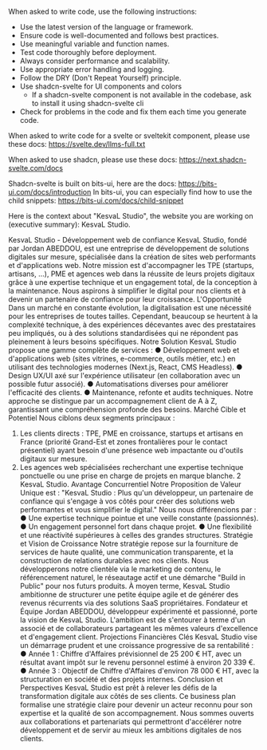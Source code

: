 When asked to write code, use the following instructions:

- Use the latest version of the language or framework.
- Ensure code is well-documented and follows best practices.
- Use meaningful variable and function names.
- Test code thoroughly before deployment.
- Always consider performance and scalability.
- Use appropriate error handling and logging.
- Follow the DRY (Don't Repeat Yourself) principle.
- Use shadcn-svelte for UI components and colors
  - If a shadcn-svelte component is not available in the codebase, ask to install it using shadcn-svelte cli
- Check for problems in the code and fix them each time you generate code.

When asked to write code for a svelte or sveltekit component, please use these docs: https://svelte.dev/llms-full.txt

When asked to use shadcn, please use these docs: https://next.shadcn-svelte.com/docs

Shadcn-svelte is built on bits-ui, here are the docs: https://bits-ui.com/docs/introduction
In bits-ui, you can especially find how to use the child snippets: https://bits-ui.com/docs/child-snippet

Here is the context about "KesvaL Studio", the website you are working on (executive summary):
<context>
KesvaL Studio.

KesvaL Studio - Développement web de confiance
KesvaL Studio, fondé par Jordan ABEDDOU, est une entreprise de développement de
solutions digitales sur mesure, spécialisée dans la création de sites web performants et
d'applications web. Notre mission est d'accompagner les TPE (startups, artisans, …), PME
et agences web dans la réussite de leurs projets digitaux grâce à une expertise technique
et un engagement total, de la conception à la maintenance. Nous aspirons à simplifier le
digital pour nos clients et à devenir un partenaire de confiance pour leur croissance.
L'Opportunité
Dans un marché en constante évolution, la digitalisation est une nécessité pour les
entreprises de toutes tailles. Cependant, beaucoup se heurtent à la complexité technique,
à des expériences décevantes avec des prestataires peu impliqués, ou à des solutions
standardisées qui ne répondent pas pleinement à leurs besoins spécifiques.
Notre Solution
KesvaL Studio propose une gamme complète de services :
● Développement web et d'applications web (sites vitrines, e-commerce, outils
métier, etc.) en utilisant des technologies modernes (Next.js, React, CMS
Headless).
● Design UX/UI axé sur l'expérience utilisateur (en collaboration avec un possible
futur associé).
● Automatisations diverses pour améliorer l'efficacité des clients.
● Maintenance, refonte et audits techniques.
Notre approche se distingue par un accompagnement client de A à Z,
garantissant une compréhension profonde des besoins.
Marché Cible et Potentiel
Nous ciblons deux segments principaux :

1. Les clients directs : TPE, PME en croissance, startups et artisans en France
   (priorité Grand-Est et zones frontalières pour le contact présentiel) ayant besoin
   d'une présence web impactante ou d'outils digitaux sur mesure.
1. Les agences web spécialisées recherchant une expertise technique ponctuelle
   ou une prise en charge de projets en marque blanche.
   2
   KesvaL Studio.
   Avantage Concurrentiel
   Notre Proposition de Valeur Unique est : "KesvaL Studio : Plus qu'un développeur, un
   partenaire de confiance qui s'engage à vos côtés pour créer des solutions web
   performantes et vous simplifier le digital." Nous nous différencions par :
   ● Une expertise technique pointue et une veille constante (passionnés).
   ● Un engagement personnel fort dans chaque projet.
   ● Une flexibilité et une réactivité supérieures à celles des grandes structures.
   Stratégie et Vision de Croissance
   Notre stratégie repose sur la fourniture de services de haute qualité, une communication
   transparente, et la construction de relations durables avec nos clients. Nous
   développerons notre clientèle via le marketing de contenu, le référencement naturel, le
   réseautage actif et une démarche "Build in Public" pour nos futurs produits. À moyen
   terme, KesvaL Studio ambitionne de structurer une petite équipe agile et de générer des
   revenus récurrents via des solutions SaaS propriétaires.
   Fondateur et Équipe
   Jordan ABEDDOU, développeur expérimenté et passionné, porte la vision de KesvaL
   Studio. L'ambition est de s'entourer à terme d'un associé et de collaborateurs partageant
   les mêmes valeurs d'excellence et d'engagement client.
   Projections Financières Clés
   KesvaL Studio vise un démarrage prudent et une croissance progressive de sa rentabilité :
   ● Année 1 : Chiffre d'Affaires prévisionnel de 25 200 € HT, avec un résultat avant
   impôt sur le revenu personnel estimé à environ 20 339 €.
   ● Année 3 : Objectif de Chiffre d'Affaires d'environ 78 000 € HT, avec la
   structuration en société et des projets internes.
   Conclusion et Perspectives
   KesvaL Studio est prêt à relever les défis de la transformation digitale aux côtés de ses
   clients. Ce business plan formalise une stratégie claire pour devenir un acteur reconnu
   pour son expertise et la qualité de son accompagnement. Nous sommes ouverts aux
   collaborations et partenariats qui permettront d'accélérer notre développement et de
   servir au mieux les ambitions digitales de nos clients.
   <context>
